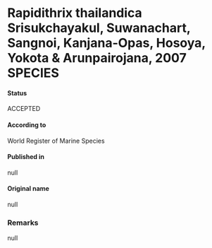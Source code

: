 # Rapidithrix thailandica Srisukchayakul, Suwanachart, Sangnoi, Kanjana-Opas, Hosoya, Yokota & Arunpairojana, 2007 SPECIES

#### Status
ACCEPTED

#### According to
World Register of Marine Species

#### Published in
null

#### Original name
null

### Remarks
null